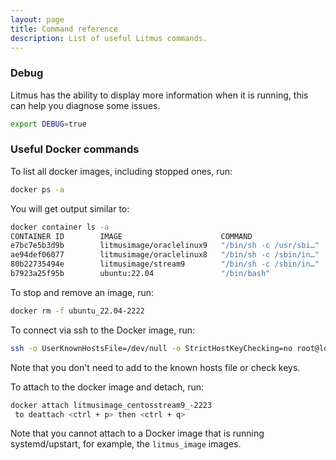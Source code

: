 ```yaml
---
layout: page
title: Command reference
description: List of useful Litmus commands.
---
```


### Debug

Litmus has the ability to display more information when it is running, this can help you diagnose some issues. 

```bash
export DEBUG=true
```

### Useful Docker commands

To list all docker images, including stopped ones, run:

```bash
docker ps -a
```

You will get output similar to:

```bash
docker container ls -a
CONTAINER ID        IMAGE                      COMMAND                  CREATED              STATUS                     PORTS                  NAMES
e7bc7e5b3d9b        litmusimage/oraclelinux9   "/bin/sh -c /usr/sbi…"   About a minute ago   Up About a minute          0.0.0.0:2225->22/tcp   litmusimage_oraclelinux9_-2225
ae94def06077        litmusimage/oraclelinux8   "/bin/sh -c /sbin/in…"   3 minutes ago        Up 3 minutes               0.0.0.0:2224->22/tcp   litmusimage_oraclelinux8_-2224
80b22735494e        litmusimage/stream9        "/bin/sh -c /sbin/in…"   5 minutes ago        Up 5 minutes               0.0.0.0:2223->22/tcp   litmusimage_centosstream9_-2223
b7923a25f95b        ubuntu:22.04               "/bin/bash"              6 weeks ago          Exited (255) 4 weeks ago   0.0.0.0:2222->22/tcp   ubuntu_22.04-2222
```

To stop and remove an image, run:

```bash
docker rm -f ubuntu_22.04-2222
```

To connect via ssh to the Docker image, run:

```bash
ssh -o UserKnownHostsFile=/dev/null -o StrictHostKeyChecking=no root@localhost -p 2222
```

Note that you don't need to add to the known hosts file or check keys.

To attach to the docker image and detach, run:

```bash
docker attach litmusimage_centosstream9_-2223
 to deattach <ctrl + p> then <ctrl + q>
```

Note that you cannot attach to a Docker image that is running systemd/upstart, for example, the `litmus_image` images.
